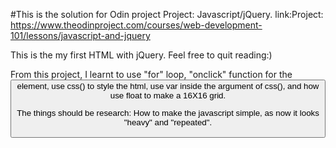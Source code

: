 #This is the solution for Odin project Project: Javascript/jQuery.
link:Project: https://www.theodinproject.com/courses/web-development-101/lessons/javascript-and-jquery

This is the my first HTML with jQuery. Feel free to quit reading:)

From this project, I learnt to use "for" loop, "onclick" function for the <button> element, use css() to style the html, use var inside the argument of css(), and how use float to make a 16X16 grid.

The things should be research: How to make the javascript simple, as now it looks "heavy" and "repeated". 
